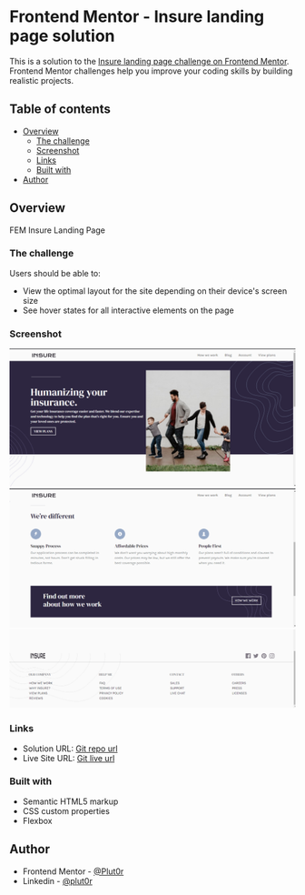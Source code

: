 # Frontend Mentor - Insure landing page solution

This is a solution to the [Insure landing page challenge on Frontend Mentor](https://www.frontendmentor.io/challenges/insure-landing-page-uTU68JV8). Frontend Mentor challenges help you improve your coding skills by building realistic projects. 

## Table of contents

- [Overview](#overview)
  - [The challenge](#the-challenge)
  - [Screenshot](#screenshot)
  - [Links](#links)
  - [Built with](#built-with)
- [Author](#author)


## Overview

FEM Insure Landing Page


### The challenge

Users should be able to:

- View the optimal layout for the site depending on their device's screen size
- See hover states for all interactive elements on the page


### Screenshot

![desktop-preview-1](./resources/screenshots/preview.png)
![desktop-preview-2](./resources/screenshots/preview-2.png)
![desktop-footer-preview](./resources/screenshots/footer-preview.png)


### Links

- Solution URL: [Git repo url](https://github.com/Plut0r/Insure)
- Live Site URL: [Git live url](https://insure-plut0r.netlify.app/)


### Built with

- Semantic HTML5 markup
- CSS custom properties
- Flexbox
  

## Author

- Frontend Mentor - [@Plut0r](https://www.frontendmentor.io/profile/Plut0r)
- Linkedin - [@plut0r](www.linkedin.com/in/plut0r)
